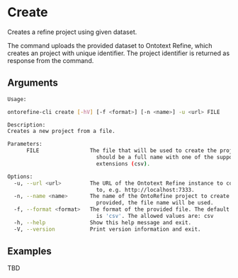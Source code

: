 # Create

Creates a refine project using given dataset.

The command uploads the provided dataset to Ontotext Refine, which creates an project with unique identifier.
The project identifier is returned as response from the command.

## Arguments

```bash
Usage:

ontorefine-cli create [-hV] [-f <format>] [-n <name>] -u <url> FILE

Description:
Creates a new project from a file.

Parameters:
      FILE                The file that will be used to create the project. It
                            should be a full name with one of the supported
                            extensions (csv).

Options:
  -u, --url <url>         The URL of the Ontotext Refine instance to connect
                            to, e.g. http://localhost:7333.
  -n, --name <name>       The name of the OntoRefine project to create. If not
                            provided, the file name will be used.
  -f, --format <format>   The format of the provided file. The default format
                            is 'csv'. The allowed values are: csv
  -h, --help              Show this help message and exit.
  -V, --version           Print version information and exit.
```

## Examples

TBD

